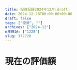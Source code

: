 ```yaml
---
title: 投資記録2024年12月[draft]
date: 2024-12-28T00:00:00+09:00
draft: false
tags: ["投資", ""]
archives: ["2024-12"]
n年日記: ["1228"]
slug: 372720
---
```

# 現在の評価額